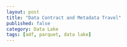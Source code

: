 ```yaml
---
layout: post
title: "Data Contract and Metadata Travel"
published: false
category: Data Lake
tags: [adf, parquet, data lake]
---
```

